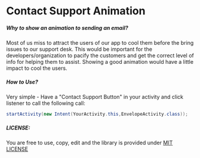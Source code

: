 # Contact Support Animation

##### Why to show an animation to sending an email?

Most of us miss to attract the users of our app to cool them before the bring issues to our support desk. This would be important for the developers/organization to pacify the customers and get the correct level of info for helping them to assist. Showing a good animation would have a little impact to cool the users.

##### How to Use?

Very simple - Have a "Contact Support Button" in your activity and click listener to call the following call:

```java
startActivity(new Intent(YourActivity.this,EnvelopeActivity.class));
```

##### LICENSE:

You are free to use, copy, edit and the library is provided under [MIT LICENSE](https://github.com/cooltechworks/ContactSupportAnimation/blob/master/LICENSE)

